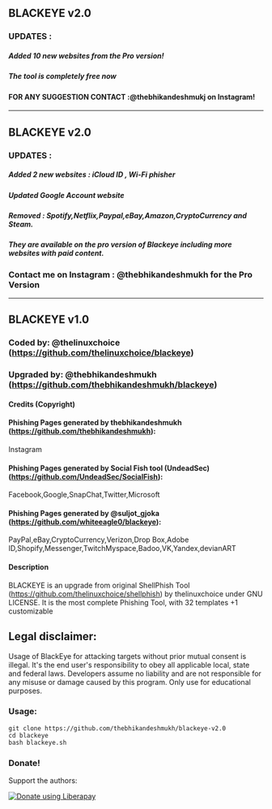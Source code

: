 ## BLACKEYE v2.0
### UPDATES :
##### Added 10 new websites from the Pro version!
##### The tool is completely free now
####  FOR ANY SUGGESTION CONTACT :@thebhikandeshmukj on Instagram!

-----------------------------------------------------------------------------------------------------------------------------


## BLACKEYE v2.0
### UPDATES :
##### Added 2 new websites : iCloud ID , Wi-Fi phisher
##### Updated Google Account website
##### Removed : Spotify,Netflix,Paypal,eBay,Amazon,CryptoCurrency and Steam.
##### They are available on the pro version of Blackeye including more websites with paid content.
###   Contact me on Instagram : @thebhikandeshmukh for the Pro Version

-----------------------------------------------------------------------------------------------------------------------------

## BLACKEYE v1.0
### Coded by: @thelinuxchoice (https://github.com/thelinuxchoice/blackeye)
### Upgraded by: @thebhikandeshmukh (https://github.com/thebhikandeshmukh/blackeye)

#### Credits (Copyright)
#### Phishing Pages generated by thebhikandeshmukh (https://github.com/thebhikandeshmukh):
Instagram
#### Phishing Pages generated by Social Fish tool (UndeadSec) (https://github.com/UndeadSec/SocialFish):
Facebook,Google,SnapChat,Twitter,Microsoft
#### Phishing Pages generated by @suljot_gjoka (https://github.com/whiteeagle0/blackeye):
PayPal,eBay,CryptoCurrency,Verizon,Drop Box,Adobe ID,Shopify,Messenger,TwitchMyspace,Badoo,VK,Yandex,devianART

#### Description
BLACKEYE is an upgrade from original ShellPhish Tool (https://github.com/thelinuxchoice/shellphish) by thelinuxchoice under GNU LICENSE. It is the most complete Phishing Tool,  with 32 templates +1 customizable

## Legal disclaimer:
Usage of BlackEye for attacking targets without prior mutual consent is illegal. It's the end user's responsibility to obey all applicable local, state and federal laws. Developers assume no liability and are not responsible for any misuse or damage caused by this program. Only use for educational purposes.


### Usage:
```
git clone https://github.com/thebhikandeshmukh/blackeye-v2.0
cd blackeye
bash blackeye.sh
```


### Donate!
Support the authors:

<noscript><a href="https://instamojo.com/@dpanshunarwal"><img alt="Donate using Liberapay" src="https://liberapay.com/assets/widgets/donate.svg"></a></noscript>
